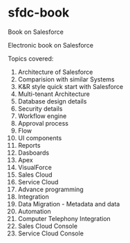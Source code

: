 sfdc-book
=========

Book on Salesforce

Electronic book on Salesforce

Topics covered:

 1. Architecture of Salesforce
 2. Comparision with similar Systems
 3. K&R style quick start with Salesforce
 4. Multi-tenant Architecture
 5. Database design details
 5. Security details
 6. Workflow engine
 7. Approval process
 8. Flow 
 9. UI components
 10. Reports
 11. Dasboards
 12. Apex
 13. VisualForce
 14. Sales Cloud
 15. Service Cloud
 16. Advance programming
 17. Integration
 18. Data Migration - Metadata and data
 19. Automation
 20. Computer Telephony Integration
 21. Sales Cloud Console
 22. Service Cloud Console
 
